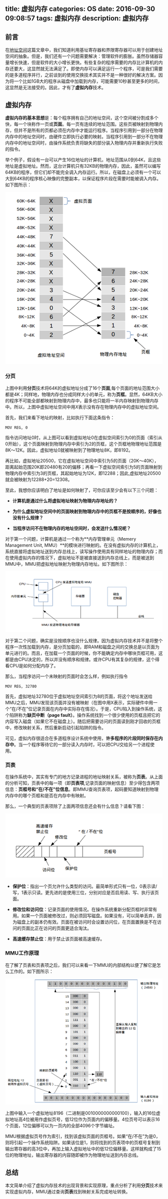 title: 虚拟内存
categories: OS
date: 2016-09-30 09:08:57
tags: 虚拟内存
description: 虚拟内存
---

## 前言

在[地址空间](http://rason.me/2016/09/27/Address-Space/)这篇文章中，我们知道利用基址寄存器和界限寄存器可以用于创建地址空间的抽象。但是，我们还有一个问题需要解决：管理软件的膨胀。虽然存储器容量增长快速，但是软件的大小增长更快。有些复杂的程序需要的内存比计算机的内存还要大，这显然就无法满足了。即使内存可以满足运行一个程序，可是我们需要的是多道程序并行，之前谈到的使用交换技术其实并不是一种很好的解决方案。因为将一个比如1GB大的程序从磁盘中加载到内存，可能需要10秒甚至更多的时间，这显然是无法接受的。因此，才有了**虚拟内存**技术。

## 虚拟内存

**虚拟内存的基本思想**是：每个程序拥有自己的地址空间，这个空间被分割成多个快，每一个块称作一页或**页面**。每一页有连续的地址范围。这些页被映射到物理内存，但并不是所有的页都必须在内存中才能运行程序。当程序引用到一部分在物理内存中的地址空间时，由硬件立即执行必要的映射。当程序引用到一部分不在物理内存中的地址空间时，由操作系统负责将缺失的部分装入物理内存并重新执行失败的指令。

举个例子，假设有一台可以产生16位地址的计算机，地址范围从0到64K，且这些地址是虚拟地址。然而，这台计算机只有32KB的物理内存，因此，虽然可以编写64KB的程序，但它们却不能完全调入内存运行。所以，在磁盘上必须有一个可以大到64KB的程序核心映像的完整副本，以保证程序片段在需要时能被调入内存。如下图所示：

![页表给出虚拟地址与物理内存地址之间的映射关系](/image/address-mapping)

<!-- more -->

### 分页

上图中利用**分页**技术将64K的虚拟地址分成了16个**页面**,每个页面的地址范围大小都是4K；同样地，物理内存也分成同样大小的单元，称为**页框**。显然，64KB大小的程序不可能全部都映射到物理内存中，最多也只能将一半内存映射到物理内存中。所以，上图中虚拟地址空间中用*X*表示没有存在物理内存中的虚拟地址空间。

首先，我们来看下地址的映射，比如执行下面这条指令：

```
MOV REG, 0
```

指令访问地址0时，从上图可以看到虚拟地址0在虚拟空间索引为0的页面（索引从0开始），这个页面映射到物理内存中索引为2的页框，这个页框地物理地址范围是8K～12K。因此，虚拟地址0就被映射到了物理地址8K，即8192。

再比如，虚拟地址20500，它在虚拟地址空间中索引为5的页面（20K～40K），距离起始范围20K即20480有20的偏移；再看一下虚拟空间索引为5的页面映射到物理内存中索引为3的页框，其起始地址为12K，即12288；因此,虚拟地址20500就会被映射为12288+20=12308。

至此，我想你应该明白了地址是如何映射了，可你应该至少会有以下三个问题：

- **计算机是通过什么将虚拟地址映射为物理内存地址的？**

- **为什么虚拟地址空间中的页面映射到物理内存中的页框不是按顺序的，好像也没有什么规律？**

- **当程序访问不在物理内存的地址空间时，会发送什么情况呢？**

对于第一个问题，计算机是通过一个称为**内存管理单元（Memery Management Unit, MMU）**的模块进行映射的。在没有虚拟内存的计算机上，系统直接将虚拟地址送到内存总线上，读写操作使用具有同样地址的物理内存；而在使用虚拟内存的情况下，虚拟地址不是被直接送到内存总线上，而是被送到MMU中，MMU把虚拟地址映射为物理内存地址。如下图所示：

![MMU的位置和功能](/image/MMU)

对于第二个问题，确实是没按顺序也没什么规律。因为虚拟内存技术并不是将整个程序一次性加载到内存，是分页加载的，即RAM和磁盘之间的交换总是以页面为单元进行的。而且，在加载一个页面的时候，你不能确定内存中哪块页框可用，这都是由CPU决定的，所以并没有顺序和规律。或许CPU有其复杂的规律，这个得看CPU是如何分配内存了。

那么，当程序访问一个未映射的页面时会怎么样，例如执行指令

```
MOV REG, 32780
```

首先，虚拟地址32780位于虚拟地址空间索引为8的页面，将这个地址发送给MMU之后，MMU发现该页面并没有被映射（在图中用X表示，实际硬件中用一个“在/不在”位记录页面在内存中实际存在情况）。于是，CPU陷入到操作系统，这个陷阱称为**缺页中断（page fault）**。操作系统找到一个很少使用的页框且把它的内容写入磁盘（如果它不在磁盘上）。随后把需要访问的页面读到刚才回收的页框中，修改映射关系，然后重新启动引起陷阱的指令。

可见，虚拟内存很适合在多道程序设计系统中使用，**许多程序的片段同时保存在内存中**。当一个程序等待它的一部分读入内存时，可以把CPU交给另一个进程使用。

### 页表

在操作系统中，其实有专门的地方记录进程的地址映射关系，被称为**页表**。从上面的分析可知，页表中的每一项（即**页表项**,记录页面的映射信息）至少得包含两项信息：**页框号和“在/不在”位信息**。即MMU查询页表项，起码要知道映射到物理内存中的哪个页框和是否在内存中有映射。

那么，一个典型的页表项除了上面两项信息还会有什么信息？请看下图：

![一个典型的页表项](/image/page-table-item)

- **保护位**：指出一个页允许什么类型的访问。最简单形式只有一位，0表示读/写，1表示只读。更先进的是使用三位，分别对应是否启用读、写、执行该页面。

- **修改位和访问位**：记录页面的使用情况。在操作系统重新分配页框时非常有用。如果一个页面被修改过，则必须回写磁盘。如果没有，可以简单丢弃，因为磁盘上的副本仍有效。页面在被访问时会设置访问位，在页面置换是不在访问的页面比正在访问的页面更适合淘汰。

- **高速缓存禁止位**：用于禁止该页面被高速缓存。

### MMU工作原理

在了解了页表和页表项之后，我们可以来看一下MMU的内部结构以便了解它是怎么工作的。如下图所示：

![在16个4KB页面情况下MMU的内部操作](/image/MMU-WORK)

上图中输入一个虚拟地址8196（二进制是0010000000000100），输入的16位虚拟地址高4位被用作虚拟页号，低12位作为页面内的偏移量。4位页号可以表示16个页面，12位偏移可以为一页内的全部4096个字节编址。

MMU根据虚拟页号作为索引，找到该虚拟页面的页框号。如果“在/不在”为是0，则将引起一个操作系统陷阱。如果该位是1，则将找到的页表项中的页框号复制到输出寄存器的高3位中，再加上输入虚拟地址中的低12位偏移量。这样就构成了15位的物理地址，输出寄存器的内容随即被作为物理地址送到内存总线。

## 总结

本文简单介绍了虚拟内存技术的出现背景和实现原理，重点分析了利用**分页**技术来实现虚拟内存，MMU通过查询**页表**找到映射关系完成地址转换。
